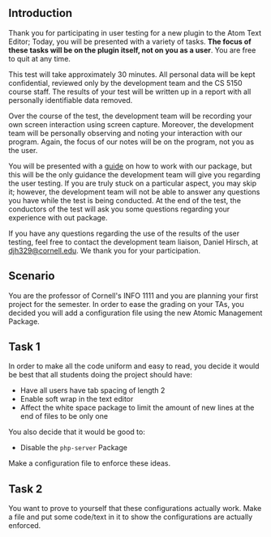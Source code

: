 ## Introduction
Thank you for participating in user testing for a new plugin to the Atom Text Editor; Today, you will be presented with a variety of tasks. **The focus of these tasks will be on the plugin itself, not on you as a user**. You are free to quit at any time.

This test will take approximately 30 minutes. All personal data will be kept confidential, reviewed only by the development team and the CS 5150 course staff.  The results of your test will be written up in a report with all personally identifiable data removed.

Over the course of the test, the development team will be recording your own screen interaction using screen capture. Moreover, the development team will be personally observing and noting your interaction with our program. Again, the focus of our notes will be on the program, not you as the user.

You will be presented with a [guide](https://github.com/Saqif280/atomic-management#readme) on how to work with our package, but this will be the only guidance the development team will give you regarding the user testing. If you are truly stuck on a particular aspect, you may skip it; however, the development team will not be able to answer any questions you have while the test is being conducted. At the end of the test, the conductors of the test will ask you some questions regarding your experience with out package.

If you have any questions regarding the use of the results of the user testing, feel free to contact the development team liaison, Daniel Hirsch, at djh329@cornell.edu. We thank you for your participation.

## Scenario
You are the professor of Cornell's INFO 1111 and you are planning your first project for the semester. In order to ease the grading on your TAs, you decided you will add a configuration file using the new Atomic Management Package.

## Task 1
In order to make all the code uniform and easy to read, you decide it would be best that all students doing the project should have:
* Have all users have tab spacing of length 2
* Enable soft wrap in the text editor
* Affect the white space package to limit the amount of new lines at the end of files to be only one

You also decide that it would be good to:
* Disable the `php-server` Package

Make a configuration file to enforce these ideas.


## Task 2
You want to prove to yourself that these configurations actually work. Make a file and put some code/text in it to show the configurations are actually enforced.
